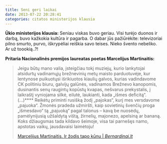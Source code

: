 ```yaml
---
title: Seni geri laikai
date: 2013-07-22 20:28:41
categories: citatos ministerijos klausia
---
```


**Ūkio ministerijos klausia:** Seniau viskas buvo geriau. Visi turėjo duonos ir darbą, buvo kažkokia kultūra ir pagarba. O dabar jūs pažiūrėkite: televizoriai pilno smurto, purvo, iškrypėliai reiškia savo teises. Nieko švento nebeliko. Ar už toookią..?!

**Pritaria Nacionalinės premijos laureatas poetas Marcelijus Martinaitis:**

> Jeigu būtų mano valia, įsteigčiau tokį muziejų, kurio lankytojai atsidurtų vadinamųjų brežnevinių metų maisto parduotuvėje, kur lentynose puikuotųsi išrikiuotos kiaulių galvos, kurias vadindavome CK politiniu biuru, galvijų galūnės, vadinamos Brežnevo kanopomis, dusinantis senų raugintų kopūstų kvapas, nešvarus prekystalis, į laikraštį vyniojama silkė, eilutė, laukianti, kada „išmes deficitą“. (…)**** Reikėtų priminti rusišką žodį „pajokas“, kurį mes versdavome „pajuoka“. Žmonės pradeda užmiršti, kaip sovietinių švenčių proga „išmesdavo“ tą „pajuoką“ pagal talonus – kavą be nuosėdų, pamėlynijusią užšaldytą vištą, žirnelių, majonezo, apelsiną ar bananą. Koks džiaugsmas tada kildavo šeimoje, visa tai parnešęs namo, apstotas vaikų, jausdavaisi laimėtoju!
>
> [Marcelijus Martinaitis. Ir žodis tapo kūnu | *Bernardinai.lt*](http://www.bernardinai.lt/straipsnis/2010-12-22-marcelijus-martinaitis-ir-zodis-tapo-kunu/55005)
